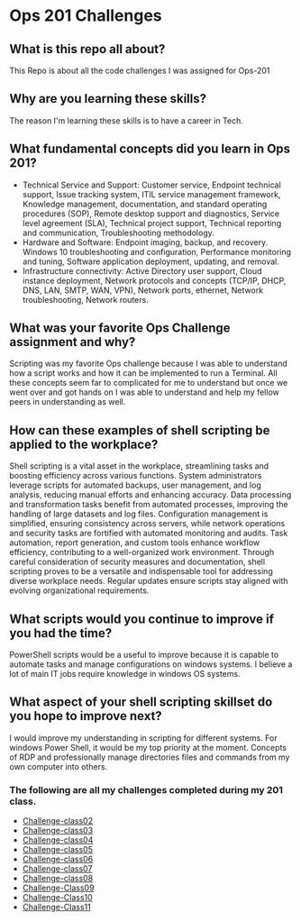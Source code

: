 # Ops 201 Challenges

## What is this repo all about?
This Repo is about all the code challenges I was assigned for Ops-201
## Why are you learning these skills?
The reason I'm learning these skills is to have a career in Tech. 
## What fundamental concepts did you learn in Ops 201?
- Technical Service and Support: Customer service, 
Endpoint technical support, 
Issue tracking system, 
ITIL service management framework, 
Knowledge management, documentation, and standard operating procedures (SOP), 
Remote desktop support and diagnostics, 
Service level agreement (SLA), 
Technical project support, 
Technical reporting and communication, 
Troubleshooting methodology. 
- Hardware and Software: Endpoint imaging, backup, and recovery. 
Windows 10 troubleshooting and configuration, 
Performance monitoring and tuning,
Software application deployment, updating, and removal.
- Infrastructure connectivity: Active Directory user support, 
Cloud instance deployment, 
Network protocols and concepts (TCP/IP, DHCP, DNS, LAN, SMTP, WAN, VPN), 
Network ports, ethernet, 
Network troubleshooting, 
Network routers.
## What was your favorite Ops Challenge assignment and why?

Scripting was my favorite Ops challenge because I was able to understand how a script works and how it can be implemented to run a Terminal. All these concepts seem far to complicated for me to understand but once we went over and got hands on I was able to understand and help my fellow peers in understanding as well.

## How can these examples of shell scripting be applied to the workplace?
Shell scripting is a vital asset in the workplace, streamlining tasks and boosting efficiency across various functions. System administrators leverage scripts for automated backups, user management, and log analysis, reducing manual efforts and enhancing accuracy. Data processing and transformation tasks benefit from automated processes, improving the handling of large datasets and log files. Configuration management is simplified, ensuring consistency across servers, while network operations and security tasks are fortified with automated monitoring and audits. Task automation, report generation, and custom tools enhance workflow efficiency, contributing to a well-organized work environment. Through careful consideration of security measures and documentation, shell scripting proves to be a versatile and indispensable tool for addressing diverse workplace needs. Regular updates ensure scripts stay aligned with evolving organizational requirements.
## What scripts would you continue to improve if you had the time?
PowerShell scripts would be a useful to improve because it is capable to automate tasks and manage configurations on windows systems. I believe a lot of main IT jobs require knowledge in windows OS systems.
## What aspect of your shell scripting skillset do you hope to improve next?
I would improve my understanding in scripting for different systems. For windows Power Shell, it would be my top priority at the moment. Concepts of RDP and professionally manage directories files and commands from my own computer into others.

### The following are all my challenges completed during my 201 class.
- [Challenge-class02](helloworld.sh)
- [Challenge-class03](functions.sh)
- [Challenge-class04](array.sh)
- [Challenge-class05](loops.sh)
- [Challenge-class06](conditionals.sh)
- [Challenge-class07](system_info.sh)
- [Challenge-class08](batch.bat)
- [Challenge-Class09](logpowershell.md)
- [Challenge-Class10](systems-process-commands.md)
- [Challenge-Class11](automated-endpoint-config.ps1)
